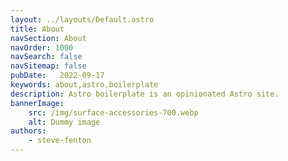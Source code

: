 ```yaml
---
layout: ../layouts/Default.astro
title: About
navSection: About
navOrder: 1000
navSearch: false
navSitemap: false
pubDate:   2022-09-17
keywords: about,astro,boilerplate
description: Astro boilerplate is an opinionated Astro site.
bannerImage:
    src: /img/surface-accessories-700.webp
    alt: Dummy image
authors:
    - steve-fenton
---
```

